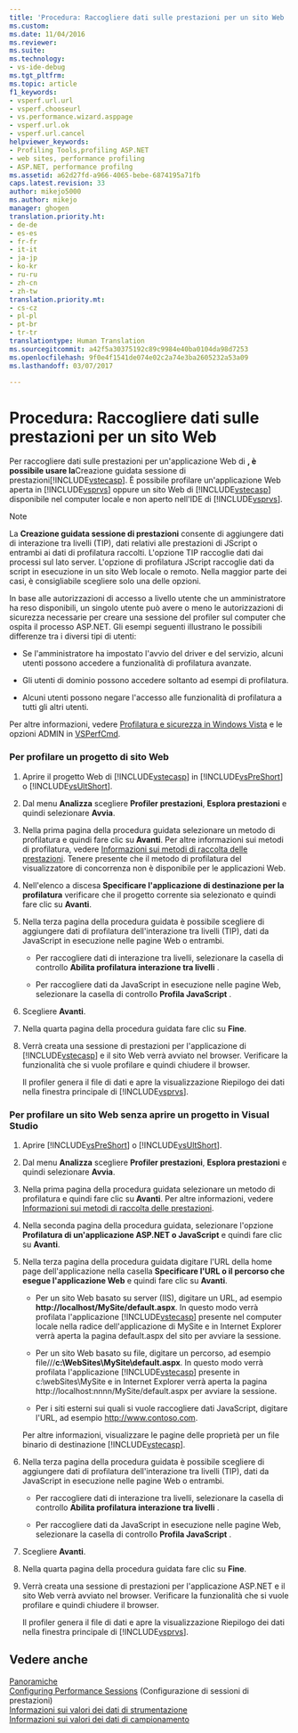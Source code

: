 ```yaml
---
title: 'Procedura: Raccogliere dati sulle prestazioni per un sito Web | Microsoft Docs'
ms.custom: 
ms.date: 11/04/2016
ms.reviewer: 
ms.suite: 
ms.technology:
- vs-ide-debug
ms.tgt_pltfrm: 
ms.topic: article
f1_keywords:
- vsperf.url.url
- vsperf.chooseurl
- vs.performance.wizard.asppage
- vsperf.url.ok
- vsperf.url.cancel
helpviewer_keywords:
- Profiling Tools,profiling ASP.NET
- web sites, performance profiling
- ASP.NET, performance profilng
ms.assetid: a62d27fd-a966-4065-bebe-6874195a71fb
caps.latest.revision: 33
author: mikejo5000
ms.author: mikejo
manager: ghogen
translation.priority.ht:
- de-de
- es-es
- fr-fr
- it-it
- ja-jp
- ko-kr
- ru-ru
- zh-cn
- zh-tw
translation.priority.mt:
- cs-cz
- pl-pl
- pt-br
- tr-tr
translationtype: Human Translation
ms.sourcegitcommit: a42f5a30375192c89c9984e40ba0104da98d7253
ms.openlocfilehash: 9f0e4f1541de074e02c2a74e3ba2605232a53a09
ms.lasthandoff: 03/07/2017

---
```

# <a name="how-to-collect-performance-data-for-a-web-site"></a>Procedura: Raccogliere dati sulle prestazioni per un sito Web
Per raccogliere dati sulle prestazioni per un'applicazione Web di **, è possibile usare la**Creazione guidata sessione di prestazioni[!INCLUDE[vstecasp](../code-quality/includes/vstecasp_md.md)]. È possibile profilare un'applicazione Web aperta in [!INCLUDE[vsprvs](../code-quality/includes/vsprvs_md.md)] oppure un sito Web di [!INCLUDE[vstecasp](../code-quality/includes/vstecasp_md.md)] disponibile nel computer locale e non aperto nell'IDE di [!INCLUDE[vsprvs](../code-quality/includes/vsprvs_md.md)].  
  
> [!NOTE]
>  La **Creazione guidata sessione di prestazioni** consente di aggiungere dati di interazione tra livelli (TIP), dati relativi alle prestazioni di JScript o entrambi ai dati di profilatura raccolti. L'opzione TIP raccoglie dati dai processi sul lato server. L'opzione di profilatura JScript raccoglie dati da script in esecuzione in un sito Web locale o remoto. Nella maggior parte dei casi, è consigliabile scegliere solo una delle opzioni.  
  
 In base alle autorizzazioni di accesso a livello utente che un amministratore ha reso disponibili, un singolo utente può avere o meno le autorizzazioni di sicurezza necessarie per creare una sessione del profiler sul computer che ospita il processo ASP.NET. Gli esempi seguenti illustrano le possibili differenze tra i diversi tipi di utenti:  
  
-   Se l'amministratore ha impostato l'avvio del driver e del servizio, alcuni utenti possono accedere a funzionalità di profilatura avanzate.  
  
-   Gli utenti di dominio possono accedere soltanto ad esempi di profilatura.  
  
-   Alcuni utenti possono negare l'accesso alle funzionalità di profilatura a tutti gli altri utenti.  
  
 Per altre informazioni, vedere [Profilatura e sicurezza in Windows Vista](../profiling/profiling-and-windows-vista-security.md) e le opzioni ADMIN in [VSPerfCmd](../profiling/vsperfcmd.md).  
  
### <a name="to-profile-a-web-site-project"></a>Per profilare un progetto di sito Web  
  
1.  Aprire il progetto Web di [!INCLUDE[vstecasp](../code-quality/includes/vstecasp_md.md)] in [!INCLUDE[vsPreShort](../code-quality/includes/vspreshort_md.md)] o [!INCLUDE[vsUltShort](../code-quality/includes/vsultshort_md.md)].  
  
2.  Dal menu **Analizza** scegliere **Profiler prestazioni**, **Esplora prestazioni** e quindi selezionare **Avvia**.  
  
3.  Nella prima pagina della procedura guidata selezionare un metodo di profilatura e quindi fare clic su **Avanti**. Per altre informazioni sui metodi di profilatura, vedere [Informazioni sui metodi di raccolta delle prestazioni](../profiling/understanding-performance-collection-methods.md). Tenere presente che il metodo di profilatura del visualizzatore di concorrenza non è disponibile per le applicazioni Web.  
  
4.  Nell'elenco a discesa **Specificare l'applicazione di destinazione per la profilatura** verificare che il progetto corrente sia selezionato e quindi fare clic su **Avanti**.  
  
5.  Nella terza pagina della procedura guidata è possibile scegliere di aggiungere dati di profilatura dell'interazione tra livelli (TIP), dati da JavaScript in esecuzione nelle pagine Web o entrambi.  
  
    -   Per raccogliere dati di interazione tra livelli, selezionare la casella di controllo **Abilita profilatura interazione tra livelli** .  
  
    -   Per raccogliere dati da JavaScript in esecuzione nelle pagine Web, selezionare la casella di controllo **Profila JavaScript** .  
  
6.  Scegliere **Avanti**.  
  
7.  Nella quarta pagina della procedura guidata fare clic su **Fine**.  
  
8.  Verrà creata una sessione di prestazioni per l'applicazione di [!INCLUDE[vstecasp](../code-quality/includes/vstecasp_md.md)] e il sito Web verrà avviato nel browser. Verificare la funzionalità che si vuole profilare e quindi chiudere il browser.  
  
     Il profiler genera il file di dati e apre la visualizzazione Riepilogo dei dati nella finestra principale di [!INCLUDE[vsprvs](../code-quality/includes/vsprvs_md.md)].  
  
### <a name="to-profile-a-web-site-without-opening-a-project-in-visual-studio"></a>Per profilare un sito Web senza aprire un progetto in Visual Studio  
  
1.  Aprire [!INCLUDE[vsPreShort](../code-quality/includes/vspreshort_md.md)] o [!INCLUDE[vsUltShort](../code-quality/includes/vsultshort_md.md)].  
  
2.  Dal menu **Analizza** scegliere **Profiler prestazioni**, **Esplora prestazioni** e quindi selezionare **Avvia**.  
  
3.  Nella prima pagina della procedura guidata selezionare un metodo di profilatura e quindi fare clic su **Avanti**. Per altre informazioni, vedere [Informazioni sui metodi di raccolta delle prestazioni](../profiling/understanding-performance-collection-methods.md).  
  
4.  Nella seconda pagina della procedura guidata, selezionare l'opzione **Profilatura di un'applicazione ASP.NET o JavaScript** e quindi fare clic su **Avanti**.  
  
5.  Nella terza pagina della procedura guidata digitare l'URL della home page dell'applicazione nella casella **Specificare l'URL o il percorso che esegue l'applicazione Web** e quindi fare clic su **Avanti**.  
  
    -   Per un sito Web basato su server (IIS), digitare un URL, ad esempio **http://localhost/MySite/default.aspx**. In questo modo verrà profilata l'applicazione [!INCLUDE[vstecasp](../code-quality/includes/vstecasp_md.md)] presente nel computer locale nella radice dell'applicazione di MySite e in Internet Explorer verrà aperta la pagina default.aspx del sito per avviare la sessione.  
  
    -   Per un sito Web basato su file, digitare un percorso, ad esempio file///**c:\WebSites\MySite\default.aspx**. In questo modo verrà profilata l'applicazione [!INCLUDE[vstecasp](../code-quality/includes/vstecasp_md.md)] presente in c:\webSites\MySite e in Internet Explorer verrà aperta la pagina http://localhost:nnnn/MySite/default.aspx per avviare la sessione.  
  
    -   Per i siti esterni sui quali si vuole raccogliere dati JavaScript, digitare l'URL, ad esempio http://www.contoso.com.  
  
     Per altre informazioni, visualizzare le pagine delle proprietà per un file binario di destinazione [!INCLUDE[vstecasp](../code-quality/includes/vstecasp_md.md)].  
  
6.  Nella terza pagina della procedura guidata è possibile scegliere di aggiungere dati di profilatura dell'interazione tra livelli (TIP), dati da JavaScript in esecuzione nelle pagine Web o entrambi.  
  
    -   Per raccogliere dati di interazione tra livelli, selezionare la casella di controllo **Abilita profilatura interazione tra livelli** .  
  
    -   Per raccogliere dati da JavaScript in esecuzione nelle pagine Web, selezionare la casella di controllo **Profila JavaScript** .  
  
7.  Scegliere **Avanti**.  
  
8.  Nella quarta pagina della procedura guidata fare clic su **Fine**.  
  
9. Verrà creata una sessione di prestazioni per l'applicazione ASP.NET e il sito Web verrà avviato nel browser. Verificare la funzionalità che si vuole profilare e quindi chiudere il browser.  
  
     Il profiler genera il file di dati e apre la visualizzazione Riepilogo dei dati nella finestra principale di [!INCLUDE[vsprvs](../code-quality/includes/vsprvs_md.md)].  
  
## <a name="see-also"></a>Vedere anche  
 [Panoramiche](../profiling/overviews-performance-tools.md)   
 [Configuring Performance Sessions](../profiling/configuring-performance-sessions.md)  (Configurazione di sessioni di prestazioni)  
 [Informazioni sui valori dei dati di strumentazione](../profiling/understanding-instrumentation-data-values.md)   
 [Informazioni sui valori dei dati di campionamento](../profiling/understanding-sampling-data-values.md)
